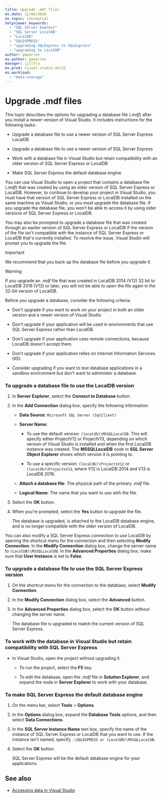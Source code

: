 ```yaml
---
title: Upgrade .mdf files
ms.date: 11/04/2016
ms.topic: conceptual
helpviewer_keywords:
  - "SQL Server Express"
  - "SQL Server LocalDB"
  - "LocalDB"
  - "SQLEXPRESS"
  - "upgrading SQLExpress to SQLExpress"
  - "upgrading to LocalDB"
author: gewarren
ms.author: gewarren
manager: jillfra
ms.prod: visual-studio-dev15
ms.workload:
  - "data-storage"
---
```

# Upgrade .mdf files

This topic describes the options for upgrading a database file (*.mdf*) after you install a newer version of Visual Studio. It includes instructions for the following tasks:

- Upgrade a database file to use a newer version of SQL Server Express LocalDB

- Upgrade a database file to use a newer version of SQL Server Express

- Work with a database file in Visual Studio but retain compatibility with an older version of SQL Server Express or LocalDB

- Make SQL Server Express the default database engine

You can use Visual Studio to open a  project that contains a database file (*.mdf*) that was created by using an older version of SQL Server Express or LocalDB. However, to continue to develop your project in Visual Studio, you must have that version of SQL Server Express or LocalDB  installed on the same machine as Visual Studio, or you must upgrade the database file. If you upgrade the database file, you won't be able to access it by using older versions of SQL Server Express or LocalDB.

You may also be prompted to upgrade a database file that was created through an earlier version of SQL Server Express or LocalDB if the version of the file isn't compatible with the instance of SQL Server Express or LocalDB that's currently installed. To resolve the issue, Visual Studio will prompt you to upgrade the file.

> [!IMPORTANT]
> We recommend that you back up the database file before you upgrade it.

> [!WARNING]
> If you upgrade an *.mdf* file that was created in LocalDB 2014 (V12) 32 bit to LocalDB 2016 (V13) or later, you will not be able to open the file again in the 32-bit version of LocalDB.

Before you upgrade a database, consider the following criteria:

-   Don't upgrade if you want to work on your project in both an older version and a newer version of Visual Studio.

-   Don't upgrade if your application will be used in environments that use SQL Server Express rather than LocalDB.

-   Don't upgrade if your application uses remote connections, because LocalDB doesn't accept them.

-   Don't upgrade if your application relies on Internet Information Services (IIS).

-   Consider upgrading if you want to test database applications in a sandbox environment but don't want to administer a database.

### To upgrade a database file to use the LocalDB version

1.  In **Server Explorer**, select the **Connect to Database** button.

2.  In the **Add Connection** dialog box, specify the following information:

    -   **Data Source**: `Microsoft SQL Server (SqlClient)`

    -   **Server Name**:

        -   To use the default version: `(localdb)\MSSQLLocalDB`.  This will specify either ProjectV12 or ProjectV13, depending on which version of Visual Studio  is installed and when the first LocalDB instance was created. The **MSSQLLocalDB** node in **SQL Server Object Explorer** shows which version it is pointing to.

        -   To use a specific version: `(localdb)\ProjectsV12` or `(localdb)\ProjectsV13`, where V12 is LocalDB 2014 and V13 is LocalDB 2016.

    -   **Attach a database file**: The physical path of the primary *.mdf* file.

    -   **Logical Name**: The name that you want to use with the file.

3.  Select the **OK** button.

4.  When you're prompted, select the **Yes** button to upgrade the file.

    The database is upgraded, is attached to the LocalDB database engine, and is no longer compatible with the older version of LocalDB.

You can also modify a SQL Server Express connection to use LocalDB by opening the shortcut menu for the connection and then selecting **Modify Connection**. In the **Modify Connection** dialog box, change the server name to `(LocalDB)\MSSQLLocalDB`. In the **Advanced Properties** dialog box, make sure that **User Instance** is set to **False**.

### To upgrade a database file to use the SQL Server Express version

1.  On the shortcut menu for the connection to the database, select **Modify Connection**.

2.  In the **Modify Connection** dialog box, select the **Advanced** button.

3.  In the **Advanced Properties** dialog box, select the **OK** button without changing the server name.

    The database file is upgraded to match the current version of SQL Server Express.

### To work with the database in Visual Studio but retain compatibility with SQL Server Express

-   In Visual Studio, open the project without upgrading it.

    -   To run the project, select the **F5** key.

    -   To edit the database, open the *.mdf* file in **Solution Explorer**, and expand the node in **Server Explorer** to work with your database.

### To make SQL Server Express the default database engine

1.  On the menu bar, select **Tools** > **Options**.

2.  In the **Options** dialog box, expand the **Database Tools** options, and then select **Data Connections**.

3.  In the **SQL Server Instance Name** text box, specify the name of the instance of SQL Server Express or LocalDB that you want to use. If the instance isn't named, specify `.\SQLEXPRESS or (LocalDB)\MSSQLLocalDB`.

4.  Select the **OK** button.

    SQL Server Express will be the default database engine for your applications.

## See also

- [Accessing data in Visual Studio](accessing-data-in-visual-studio.md)